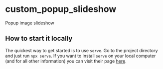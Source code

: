 # custom_popup_slideshow
Popup image slideshow


## How to start it locally
The quickest way to get started is to use `serve`. Go to the project directory and just run `npx serve`.
If you want to install `serve` on your local computer (and for all other information) you can visit their page [here](https://www.npmjs.com/package/serve).
